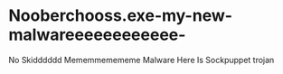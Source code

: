 # Nooberchooss.exe-my-new-malwareeeeeeeeeeee-
No Skidddddd Mememmemememe Malware Here Is Sockpuppet trojan
